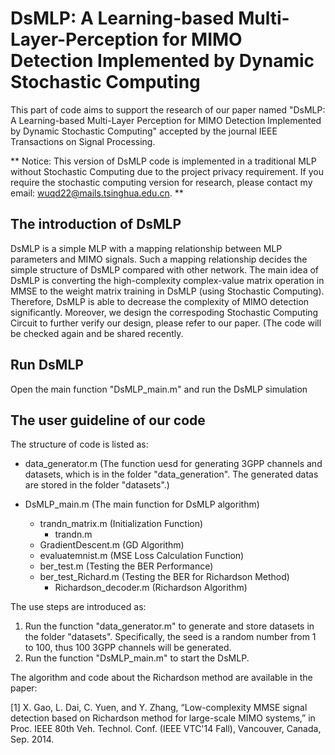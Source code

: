 # DsMLP: A Learning-based Multi-Layer-Perception for MIMO Detection Implemented by Dynamic Stochastic Computing
This part of code aims to support the research of our paper named "DsMLP: A Learning-based Multi-Layer Perception for MIMO Detection Implemented by Dynamic Stochastic Computing" accepted by the journal IEEE Transactions on Signal Processing.

** Notice: This version of DsMLP code is implemented in a traditional MLP without Stochastic Computing due to the project privacy requirement. If you require the stochastic computing version for research, please contact my email: wuqd22@mails.tsinghua.edu.cn. **
## The introduction of DsMLP
DsMLP is a simple MLP with a mapping relationship between MLP parameters and MIMO signals. Such a mapping relationship decides the simple structure of DsMLP compared with other network. The main idea of DsMLP is converting the high-complexity complex-value matrix operation in MMSE to the weight matrix training in DsMLP (using Stochastic Computing). Therefore, DsMLP is able to decrease the complexity of MIMO detection significantly. Moreover, we design the correspoding Stochastic Computing Circuit to further verify our design, please refer to our paper. (The code will be checked again and be shared recently.
## Run DsMLP
Open the main function "DsMLP_main.m" and run the DsMLP simulation
## The user guideline of our code
The structure of code is listed as:

- data_generator.m (The function uesd for generating 3GPP channels and datasets, which is in the folder "data_generation". The generated datas are stored in the folder "datasets".)

- DsMLP_main.m (The main function for DsMLP algorithm)
    - trandn_matrix.m (Initialization Function)
        - trandn.m
    - GradientDescent.m (GD Algorithm)
    - evaluatemnist.m (MSE Loss Calculation Function)
    - ber_test.m (Testing the BER Performance)
    - ber_test_Richard.m (Testing the BER for Richardson Method)
        - Richardson_decoder.m (Richardson Algorithm)

The use steps are introduced as:
1. Run the function "data_generator.m" to generate and store datasets in the folder "datasets". Specifically, the seed is a random number from 1 to 100, thus 100 3GPP channels will be generated.
2. Run the function "DsMLP_main.m" to start the DsMLP.

The algorithm and code about the Richardson method are available in the paper:

[1]  X. Gao, L. Dai, C. Yuen, and Y. Zhang, “Low-complexity MMSE signal detection based on Richardson method for large-scale MIMO systems,” in Proc. IEEE 80th Veh. Technol. Conf. (IEEE VTC'14 Fall), Vancouver, Canada, Sep. 2014.
